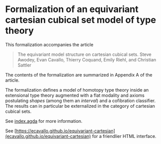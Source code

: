 # Formalization of an equivariant cartesian cubical set model of type theory

This formalization accompanies the article

> The equivariant model structure on cartesian cubical sets.
> Steve Awodey, Evan Cavallo, Thierry Coquand, Emily Riehl, and Christian Sattler

The contents of the formalization are summarized in Appendix A of the article.

The formalization defines a model of homotopy type theory inside an extensional type
theory augmented with a flat modality and axioms postulating *shapes* (among them an
*interval*) and a cofibration classifier. The results can in particular be externalized in
the category of cartesian cubical sets.

See [index.agda](index.agda) for more information.

See [https://ecavallo.github.io/equivariant-cartesian](ecavallo.github.io/equivariant-cartesian) for a friendlier HTML interface.
